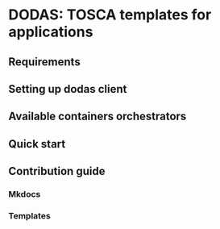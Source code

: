 # DODAS: TOSCA templates for applications

## Requirements

## Setting up dodas client

## Available containers orchestrators

## Quick start

## Contribution guide

### Mkdocs

### Templates